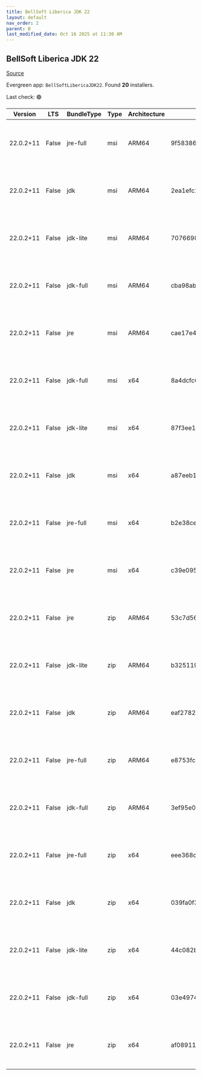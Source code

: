 ```yaml
---
title: BellSoft Liberica JDK 22
layout: default
nav_order: 2
parent: B
last_modified_date: Oct 16 2025 at 11:30 AM
---
```


## BellSoft Liberica JDK 22

[Source](https://bell-sw.com/libericajdk/)

Evergreen app: `BellSoftLibericaJDK22`. Found **20** installers.

Last check: 🟢

| Version   | LTS   | BundleType | Type | Architecture | Sha1                                     | Size      | URI                                                                                                                                                                                                                              |
| --------- | ----- | ---------- | ---- | ------------ | ---------------------------------------- | --------- | -------------------------------------------------------------------------------------------------------------------------------------------------------------------------------------------------------------------------------- |
| 22.0.2+11 | False | jre-full   | msi  | ARM64        | 9f58386af275ab853fd9bf2905bdb457c1ac15a7 | 48250880  | [https://github.com/bell-sw/Liberica/releases/download/22.0.2+11/bellsoft-jre22.0.2+11-windows-aarch64-full.msi](https://github.com/bell-sw/Liberica/releases/download/22.0.2+11/bellsoft-jre22.0.2+11-windows-aarch64-full.msi) |
| 22.0.2+11 | False | jdk        | msi  | ARM64        | 2ea1efc10aaa729a4112d28c2bfebff4d7270e14 | 193454080 | [https://github.com/bell-sw/Liberica/releases/download/22.0.2+11/bellsoft-jdk22.0.2+11-windows-aarch64.msi](https://github.com/bell-sw/Liberica/releases/download/22.0.2+11/bellsoft-jdk22.0.2+11-windows-aarch64.msi)           |
| 22.0.2+11 | False | jdk-lite   | msi  | ARM64        | 7076698a4fd4ba9757bd72537ec49b8e50b29691 | 75575296  | [https://github.com/bell-sw/Liberica/releases/download/22.0.2+11/bellsoft-jdk22.0.2+11-windows-aarch64-lite.msi](https://github.com/bell-sw/Liberica/releases/download/22.0.2+11/bellsoft-jdk22.0.2+11-windows-aarch64-lite.msi) |
| 22.0.2+11 | False | jdk-full   | msi  | ARM64        | cba98ab9c2cfe33f91d1fd96ae4618e257cd92d8 | 216879104 | [https://github.com/bell-sw/Liberica/releases/download/22.0.2+11/bellsoft-jdk22.0.2+11-windows-aarch64-full.msi](https://github.com/bell-sw/Liberica/releases/download/22.0.2+11/bellsoft-jdk22.0.2+11-windows-aarch64-full.msi) |
| 22.0.2+11 | False | jre        | msi  | ARM64        | cae17e4ee3e49e78f6abc60949476db340b649cc | 43036672  | [https://github.com/bell-sw/Liberica/releases/download/22.0.2+11/bellsoft-jre22.0.2+11-windows-aarch64.msi](https://github.com/bell-sw/Liberica/releases/download/22.0.2+11/bellsoft-jre22.0.2+11-windows-aarch64.msi)           |
| 22.0.2+11 | False | jdk-full   | msi  | x64          | 8a4dcfc677d04fd9909e35582baa3072bef90c1c | 302342144 | [https://github.com/bell-sw/Liberica/releases/download/22.0.2+11/bellsoft-jdk22.0.2+11-windows-amd64-full.msi](https://github.com/bell-sw/Liberica/releases/download/22.0.2+11/bellsoft-jdk22.0.2+11-windows-amd64-full.msi)     |
| 22.0.2+11 | False | jdk-lite   | msi  | x64          | 87f3ee14466a20c8cb06d2fb9bfe571bb28c96b4 | 78090240  | [https://github.com/bell-sw/Liberica/releases/download/22.0.2+11/bellsoft-jdk22.0.2+11-windows-amd64-lite.msi](https://github.com/bell-sw/Liberica/releases/download/22.0.2+11/bellsoft-jdk22.0.2+11-windows-amd64-lite.msi)     |
| 22.0.2+11 | False | jdk        | msi  | x64          | a87eeb1bf93a5e4919fdc8e65fce7eb7ddc02901 | 214654976 | [https://github.com/bell-sw/Liberica/releases/download/22.0.2+11/bellsoft-jdk22.0.2+11-windows-amd64.msi](https://github.com/bell-sw/Liberica/releases/download/22.0.2+11/bellsoft-jdk22.0.2+11-windows-amd64.msi)               |
| 22.0.2+11 | False | jre-full   | msi  | x64          | b2e38cecbe6bdf0daa05f67468cbcb5ed25c9f83 | 96526336  | [https://github.com/bell-sw/Liberica/releases/download/22.0.2+11/bellsoft-jre22.0.2+11-windows-amd64-full.msi](https://github.com/bell-sw/Liberica/releases/download/22.0.2+11/bellsoft-jre22.0.2+11-windows-amd64-full.msi)     |
| 22.0.2+11 | False | jre        | msi  | x64          | c39e095e15627311250478f8cbb51c22a19b619d | 59076608  | [https://github.com/bell-sw/Liberica/releases/download/22.0.2+11/bellsoft-jre22.0.2+11-windows-amd64.msi](https://github.com/bell-sw/Liberica/releases/download/22.0.2+11/bellsoft-jre22.0.2+11-windows-amd64.msi)               |
| 22.0.2+11 | False | jre        | zip  | ARM64        | 53c7d5634004dc2c99f023b0332a4b702b0006cf | 42245791  | [https://github.com/bell-sw/Liberica/releases/download/22.0.2+11/bellsoft-jre22.0.2+11-windows-aarch64.zip](https://github.com/bell-sw/Liberica/releases/download/22.0.2+11/bellsoft-jre22.0.2+11-windows-aarch64.zip)           |
| 22.0.2+11 | False | jdk-lite   | zip  | ARM64        | b3251195bd2aa534436a8f2af469c6300ab1b6f8 | 74543571  | [https://github.com/bell-sw/Liberica/releases/download/22.0.2+11/bellsoft-jdk22.0.2+11-windows-aarch64-lite.zip](https://github.com/bell-sw/Liberica/releases/download/22.0.2+11/bellsoft-jdk22.0.2+11-windows-aarch64-lite.zip) |
| 22.0.2+11 | False | jdk        | zip  | ARM64        | eaf2782c0d6d6ab62509362a9778cf005079f864 | 195641137 | [https://github.com/bell-sw/Liberica/releases/download/22.0.2+11/bellsoft-jdk22.0.2+11-windows-aarch64.zip](https://github.com/bell-sw/Liberica/releases/download/22.0.2+11/bellsoft-jdk22.0.2+11-windows-aarch64.zip)           |
| 22.0.2+11 | False | jre-full   | zip  | ARM64        | e8753fcbe376186e333ac84ad3af7eafd4d475f0 | 47474523  | [https://github.com/bell-sw/Liberica/releases/download/22.0.2+11/bellsoft-jre22.0.2+11-windows-aarch64-full.zip](https://github.com/bell-sw/Liberica/releases/download/22.0.2+11/bellsoft-jre22.0.2+11-windows-aarch64-full.zip) |
| 22.0.2+11 | False | jdk-full   | zip  | ARM64        | 3ef95e0bae48f7d18758047cd89ab84372fa3774 | 219467280 | [https://github.com/bell-sw/Liberica/releases/download/22.0.2+11/bellsoft-jdk22.0.2+11-windows-aarch64-full.zip](https://github.com/bell-sw/Liberica/releases/download/22.0.2+11/bellsoft-jdk22.0.2+11-windows-aarch64-full.zip) |
| 22.0.2+11 | False | jre-full   | zip  | x64          | eee368d31f7154c39edda556b2b5cb3ef77332cc | 96089981  | [https://github.com/bell-sw/Liberica/releases/download/22.0.2+11/bellsoft-jre22.0.2+11-windows-amd64-full.zip](https://github.com/bell-sw/Liberica/releases/download/22.0.2+11/bellsoft-jre22.0.2+11-windows-amd64-full.zip)     |
| 22.0.2+11 | False | jdk        | zip  | x64          | 039fa0f38bca390d5050d75f6b3cca4a52103010 | 217024430 | [https://github.com/bell-sw/Liberica/releases/download/22.0.2+11/bellsoft-jdk22.0.2+11-windows-amd64.zip](https://github.com/bell-sw/Liberica/releases/download/22.0.2+11/bellsoft-jdk22.0.2+11-windows-amd64.zip)               |
| 22.0.2+11 | False | jdk-lite   | zip  | x64          | 44c082b877fa93c17b791e5d958b31de8f73701a | 77097454  | [https://github.com/bell-sw/Liberica/releases/download/22.0.2+11/bellsoft-jdk22.0.2+11-windows-amd64-lite.zip](https://github.com/bell-sw/Liberica/releases/download/22.0.2+11/bellsoft-jdk22.0.2+11-windows-amd64-lite.zip)     |
| 22.0.2+11 | False | jdk-full   | zip  | x64          | 03e4974c40a12dd2d7c5a0973d2805f18507ef3c | 305234396 | [https://github.com/bell-sw/Liberica/releases/download/22.0.2+11/bellsoft-jdk22.0.2+11-windows-amd64-full.zip](https://github.com/bell-sw/Liberica/releases/download/22.0.2+11/bellsoft-jdk22.0.2+11-windows-amd64-full.zip)     |
| 22.0.2+11 | False | jre        | zip  | x64          | af08911b3c8d1983afe5a31ab7a1033bc9d84054 | 58478243  | [https://github.com/bell-sw/Liberica/releases/download/22.0.2+11/bellsoft-jre22.0.2+11-windows-amd64.zip](https://github.com/bell-sw/Liberica/releases/download/22.0.2+11/bellsoft-jre22.0.2+11-windows-amd64.zip)               |
